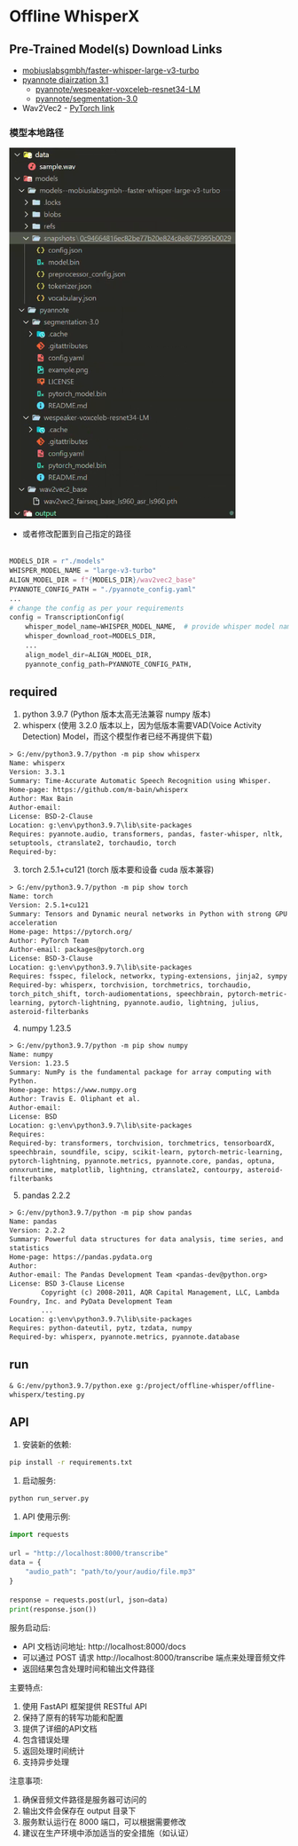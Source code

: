 # Offline WhisperX

## Pre-Trained Model(s) Download Links

- [mobiuslabsgmbh/faster-whisper-large-v3-turbo](https://huggingface.co/mobiuslabsgmbh/faster-whisper-large-v3-turbo)
- [pyannote diairzation 3.1](https://huggingface.co/pyannote/speaker-diarization-3.1)
  - [pyannote/wespeaker-voxceleb-resnet34-LM](https://huggingface.co/pyannote/wespeaker-voxceleb-resnet34-LM)
  - [pyannote/segmentation-3.0](https://huggingface.co/pyannote/segmentation-3.0)
- Wav2Vec2 - [PyTorch link](https://download.pytorch.org/torchaudio/models/wav2vec2_fairseq_base_ls960_asr_ls960.pth)

### 模型本地路径
![model-tree](./doc/model-tree.png "模型树")

- 或者修改配置到自己指定的路径
```python

MODELS_DIR = r"./models"
WHISPER_MODEL_NAME = "large-v3-turbo"
ALIGN_MODEL_DIR = f"{MODELS_DIR}/wav2vec2_base"
PYANNOTE_CONFIG_PATH = "./pyannote_config.yaml"
...
# change the config as per your requirements
config = TranscriptionConfig(
    whisper_model_name=WHISPER_MODEL_NAME,  # provide whisper model name or path
    whisper_download_root=MODELS_DIR,
    ...
    align_model_dir=ALIGN_MODEL_DIR,
    pyannote_config_path=PYANNOTE_CONFIG_PATH,
```

## required
1. python 3.9.7 (Python 版本太高无法兼容 numpy 版本)
2. whisperx (使用 3.2.0 版本以上，因为低版本需要VAD(Voice Activity Detection) Model，而这个模型作者已经不再提供下载)
```shell
> G:/env/python3.9.7/python -m pip show whisperx
Name: whisperx
Version: 3.3.1
Summary: Time-Accurate Automatic Speech Recognition using Whisper.
Home-page: https://github.com/m-bain/whisperx
Author: Max Bain
Author-email:
License: BSD-2-Clause
Location: g:\env\python3.9.7\lib\site-packages
Requires: pyannote.audio, transformers, pandas, faster-whisper, nltk, setuptools, ctranslate2, torchaudio, torch
Required-by:
```
3. torch  2.5.1+cu121 (torch 版本要和设备 cuda 版本兼容)
```shell
> G:/env/python3.9.7/python -m pip show torch   
Name: torch
Version: 2.5.1+cu121
Summary: Tensors and Dynamic neural networks in Python with strong GPU acceleration
Home-page: https://pytorch.org/
Author: PyTorch Team
Author-email: packages@pytorch.org
License: BSD-3-Clause
Location: g:\env\python3.9.7\lib\site-packages
Requires: fsspec, filelock, networkx, typing-extensions, jinja2, sympy
Required-by: whisperx, torchvision, torchmetrics, torchaudio, torch_pitch_shift, torch-audiomentations, speechbrain, pytorch-metric-learning, pytorch-lightning, pyannote.audio, lightning, julius, asteroid-filterbanks
```
4. numpy 1.23.5
```shell
> G:/env/python3.9.7/python -m pip show numpy 
Name: numpy
Version: 1.23.5
Summary: NumPy is the fundamental package for array computing with Python.
Home-page: https://www.numpy.org
Author: Travis E. Oliphant et al.
Author-email:
License: BSD
Location: g:\env\python3.9.7\lib\site-packages
Requires:
Required-by: transformers, torchvision, torchmetrics, tensorboardX, speechbrain, soundfile, scipy, scikit-learn, pytorch-metric-learning, pytorch-lightning, pyannote.metrics, pyannote.core, pandas, optuna, onnxruntime, matplotlib, lightning, ctranslate2, contourpy, asteroid-filterbanks
```
5. pandas 2.2.2
```shell
> G:/env/python3.9.7/python -m pip show pandas
Name: pandas
Version: 2.2.2
Summary: Powerful data structures for data analysis, time series, and statistics
Home-page: https://pandas.pydata.org
Author:
Author-email: The Pandas Development Team <pandas-dev@python.org>
License: BSD 3-Clause License
        Copyright (c) 2008-2011, AQR Capital Management, LLC, Lambda Foundry, Inc. and PyData Development Team
        ...
Location: g:\env\python3.9.7\lib\site-packages
Requires: python-dateutil, pytz, tzdata, numpy
Required-by: whisperx, pyannote.metrics, pyannote.database
```

## run
```shell
& G:/env/python3.9.7/python.exe g:/project/offline-whisper/offline-whisperx/testing.py
```


## API

1. 安装新的依赖:
```bash
pip install -r requirements.txt
```

1. 启动服务:
```bash
python run_server.py
```

1. API 使用示例:
```python
import requests

url = "http://localhost:8000/transcribe"
data = {
    "audio_path": "path/to/your/audio/file.mp3"
}

response = requests.post(url, json=data)
print(response.json())
```

服务启动后:
- API 文档访问地址: http://localhost:8000/docs
- 可以通过 POST 请求 http://localhost:8000/transcribe 端点来处理音频文件
- 返回结果包含处理时间和输出文件路径

主要特点:
1. 使用 FastAPI 框架提供 RESTful API
2. 保持了原有的转写功能和配置
3. 提供了详细的API文档
4. 包含错误处理
5. 返回处理时间统计
6. 支持异步处理

注意事项:
1. 确保音频文件路径是服务器可访问的
2. 输出文件会保存在 output 目录下
3. 服务默认运行在 8000 端口，可以根据需要修改
4. 建议在生产环境中添加适当的安全措施（如认证）
